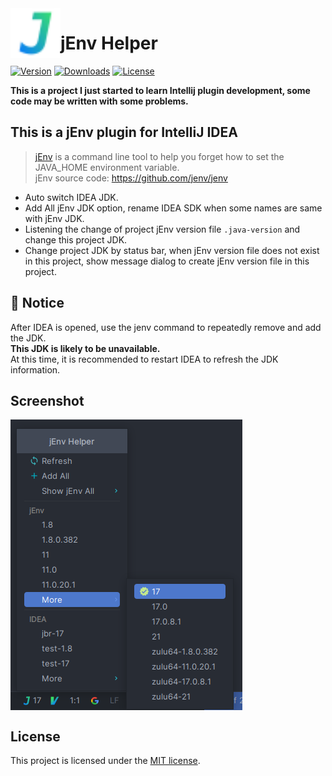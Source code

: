 <img src="src/main/resources/META-INF/pluginIcon.svg" width="80" height="80" alt="icon" align="left"/>

jEnv Helper
===========

[![Version](https://img.shields.io/jetbrains/plugin/v/23220-jenv-helper?style=flat-square)](https://plugins.jetbrains.com/plugin/23220-jenv-helper?style=flat-square)
[![Downloads](https://img.shields.io/jetbrains/plugin/d/23220-jenv-helper?style=flat-square)](https://plugins.jetbrains.com/plugin/23220-jenv-helper?style=flat-square)
[![License](https://img.shields.io/github/license/oomeow/intellij-jenv-plugin.svg?style=flat-square)](https://img.shields.io/github/license/oomeow/intellij-jenv-plugin.svg?style=flat-square)

**This is a project I just started to learn Intellij plugin development, some code may be written with some problems.**

<!-- Plugin description -->

## This is a jEnv plugin for IntelliJ IDEA

> [jEnv](https://www.jenv.be) is a command line tool to help you forget how to set the JAVA_HOME environment variable.<br/>
> jEnv source code: https://github.com/jenv/jenv

- Auto switch IDEA JDK.
- Add All jEnv JDK option, rename IDEA SDK when some names are same with jEnv JDK.
- Listening the change of project jEnv version file `.java-version` and change this project JDK.
- Change project JDK by status bar, when jEnv version file does not exist in this project, show message dialog to create jEnv version file in this project.

## 🔔️ Notice
After IDEA is opened, use the jenv command to repeatedly remove and add the JDK.  
**This JDK is likely to be unavailable.**  
At this time, it is recommended to restart IDEA to refresh the JDK information.  

## Screenshot
<img src="./plugin-screenshot.png" alt="screenshot" align="center">

<!-- Plugin description end -->

## License
This project is licensed under the [MIT license](https://github.com/oomeow/intellij-jenv-plugin/blob/8969efeb61b4cc2aaea465fb07ccac5bbca04272/LICENSE).
